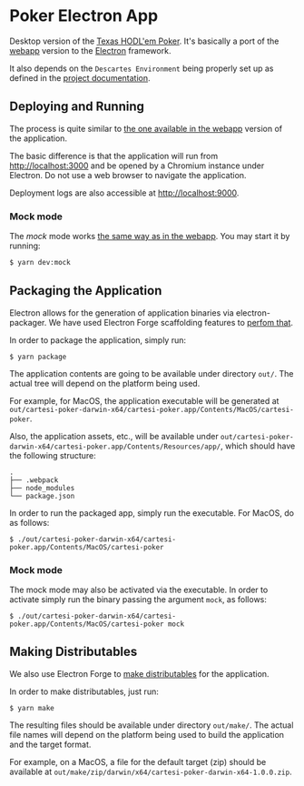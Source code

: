 # Poker Electron App

Desktop version of the [Texas HODL'em Poker](../README.md).
It's basically a port of the [webapp](../webapp/README.md) version to the [Electron](https://www.electronjs.org/) framework.

It also depends on the `Descartes Environment` being properly set up as defined in the [project documentation](../README.md#Environment).

## Deploying and Running

The process is quite similar to [the one available in the webapp](../webapp/README.md#deploying-and-running) version of the application.

The basic difference is that the application will run from [http://localhost:3000](http://localhost:3000) and be opened by a Chromium instance under Electron.
Do not use a web browser to navigate the application.

Deployment logs are also accessible at [http://localhost:9000](http://localhost:9000).

### Mock mode

The _mock_ mode works [the same way as in the webapp](../webapp/README.md#deploying-and-running).
You may start it by running:

```bash
$ yarn dev:mock
```

## Packaging the Application

Electron allows for the generation of application binaries via electron-packager.
We have used Electron Forge scaffolding features to [perfom that](https://www.electronforge.io/cli#package).

In order to package the application, simply run:

```shell
$ yarn package
```

The application contents are going to be available under directory `out/`.
The actual tree will depend on the platform being used.

For example, for MacOS, the application executable will be generated at `out/cartesi-poker-darwin-x64/cartesi-poker.app/Contents/MacOS/cartesi-poker`.

Also, the application assets, etc., will be available under `out/cartesi-poker-darwin-x64/cartesi-poker.app/Contents/Resources/app/`, which should have the following structure:

```shell
.
├── .webpack
├── node_modules
└── package.json
```

In order to run the packaged app, simply run the executable.
For MacOS, do as follows:

```shell
$ ./out/cartesi-poker-darwin-x64/cartesi-poker.app/Contents/MacOS/cartesi-poker
```

### Mock mode

The mock mode may also be activated via the executable.
In order to activate simply run the binary passing the argument `mock`, as follows:

```shell
$ ./out/cartesi-poker-darwin-x64/cartesi-poker.app/Contents/MacOS/cartesi-poker mock
```

## Making Distributables

We also use Electron Forge to [make distributables](https://www.electronforge.io/cli#make) for the application.

In order to make distributables, just run:

```shell
$ yarn make
```

The resulting files should be available under directory `out/make/`.
The actual file names will depend on the platform being used to build the application and the target format.

For example, on a MacOS, a file for the default target (zip) should be available at `out/make/zip/darwin/x64/cartesi-poker-darwin-x64-1.0.0.zip`.

